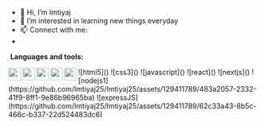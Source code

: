 - 👋 Hi, I’m Imtiyaj
- 👀 I’m interested in learning new things everyday
- 📫 Connect with me:
- 
&nbsp;**Languages and tools:**

<img align="left" width="25px" src="https://github.com/Imtiyaj25/Imtiyaj25/assets/129411789/b8fda89f-cf08-4a17-a7b3-0392acb25fa2"/>
<img align="left" width="25px" src="https://github.com/Imtiyaj25/Imtiyaj25/assets/129411789/080eefd1-424b-4cbb-b8b8-383524220016"/>
<img align="left" width="25px" src="https://github.com/Imtiyaj25/Imtiyaj25/assets/129411789/02363f1f-f52e-476d-a900-09517dbdaf18"/>
<img align="left" width="25px" src="https://github.com/Imtiyaj25/Imtiyaj25/assets/129411789/422db77c-578c-49d9-8f22-16c7ba4bac59"/>
<img align="left" width="25px" src="https://github.com/Imtiyaj25/Imtiyaj25/assets/129411789/b23f2d74-3e10-4976-bd93-849fee1fb2d3"/>
<!---
Imtiyaj25/Imtiyaj25 is a ✨ special ✨ repository because its `README.md` (this file) appears on your GitHub profile.
You can click the Preview link to take a look at your changes.
--->
![html5]()
![css3]()
![javascript]()
![react]()
![nextjs]()
![nodejs1](https://github.com/Imtiyaj25/Imtiyaj25/assets/129411789/483a2057-2332-41f9-8ff1-9e86b96965ba)
![expressJS](https://github.com/Imtiyaj25/Imtiyaj25/assets/129411789/62c33a43-8b5c-466c-b337-22d524483dc6)
